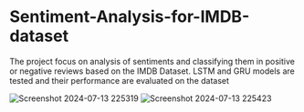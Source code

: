 # Sentiment-Analysis-for-IMDB-dataset
The project focus on analysis of sentiments and classifying them in positive or negative reviews based on the IMDB Dataset. LSTM and GRU models are tested and their performance are evaluated on the dataset



![Screenshot 2024-07-13 225319](https://github.com/user-attachments/assets/c26aa435-6064-4e06-831b-9560e202446b)
![Screenshot 2024-07-13 225423](https://github.com/user-attachments/assets/01daa729-f026-4a36-bb53-62a227ed8298)
